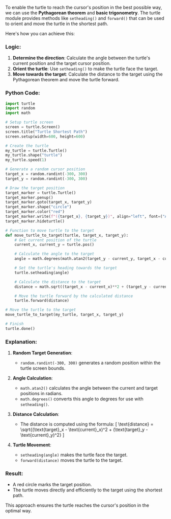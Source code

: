 To enable the turtle to reach the cursor's position in the best possible way, we can use the **Pythagorean theorem** and **basic trigonometry**. The turtle module provides methods like `setheading()` and `forward()` that can be used to orient and move the turtle in the shortest path.

Here's how you can achieve this:

### **Logic**:
1. **Determine the direction**: Calculate the angle between the turtle's current position and the target cursor position.
2. **Orient the turtle**: Use `setheading()` to make the turtle face the target.
3. **Move towards the target**: Calculate the distance to the target using the Pythagorean theorem and move the turtle forward.

### **Python Code**:
```python
import turtle
import random
import math

# Setup turtle screen
screen = turtle.Screen()
screen.title("Turtle Shortest Path")
screen.setup(width=600, height=600)

# Create the turtle
my_turtle = turtle.Turtle()
my_turtle.shape("turtle")
my_turtle.speed(1)

# Generate a random cursor position
target_x = random.randint(-300, 300)
target_y = random.randint(-300, 300)

# Draw the target position
target_marker = turtle.Turtle()
target_marker.penup()
target_marker.goto(target_x, target_y)
target_marker.shape("circle")
target_marker.color("red")
target_marker.write(f"({target_x}, {target_y})", align="left", font=("Arial", 12, "normal"))
target_marker.hideturtle()

# Function to move turtle to the target
def move_turtle_to_target(turtle, target_x, target_y):
    # Get current position of the turtle
    current_x, current_y = turtle.pos()

    # Calculate the angle to the target
    angle = math.degrees(math.atan2(target_y - current_y, target_x - current_x))

    # Set the turtle's heading towards the target
    turtle.setheading(angle)

    # Calculate the distance to the target
    distance = math.sqrt((target_x - current_x)**2 + (target_y - current_y)**2)

    # Move the turtle forward by the calculated distance
    turtle.forward(distance)

# Move the turtle to the target
move_turtle_to_target(my_turtle, target_x, target_y)

# Finish
turtle.done()
```

### **Explanation**:
1. **Random Target Generation**:
   - `random.randint(-300, 300)` generates a random position within the turtle screen bounds.

2. **Angle Calculation**:
   - `math.atan2()` calculates the angle between the current and target positions in radians.
   - `math.degrees()` converts this angle to degrees for use with `setheading()`.

3. **Distance Calculation**:
   - The distance is computed using the formula:
     \[
     \text{distance} = \sqrt{(\text{target}_x - \text{current}_x)^2 + (\text{target}_y - \text{current}_y)^2}
     \]

4. **Turtle Movement**:
   - `setheading(angle)` makes the turtle face the target.
   - `forward(distance)` moves the turtle to the target.

### **Result**:
- A red circle marks the target position.
- The turtle moves directly and efficiently to the target using the shortest path.

This approach ensures the turtle reaches the cursor's position in the optimal way.